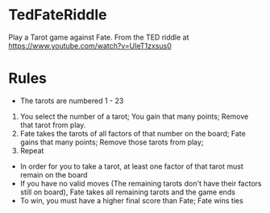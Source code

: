 # TedFateRiddle
Play a Tarot game against Fate. From the TED riddle at https://www.youtube.com/watch?v=UIeT1zxsus0

# Rules
- The tarots are numbered 1 - 23
1. You select the number of a tarot; You gain that many points; Remove that tarot from play.
2. Fate takes the tarots of all factors of that number on the board; Fate gains that many points; Remove those tarots from play;
3. Repeat


- In order for you to take a tarot, at least one factor of that tarot must remain on the board
- If you have no valid moves (The remaining tarots don't have their factors still on board), Fate takes all remaining tarots and the game ends
- To win, you must have a higher final score than Fate; Fate wins ties

